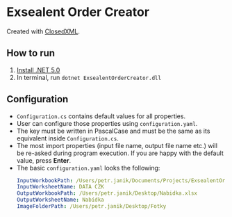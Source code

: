 # Exsealent Order Creator

Created with [ClosedXML](https://github.com/ClosedXML/ClosedXML).

## How to run

1. [Install .NET 5.0](https://dotnet.microsoft.com/download/dotnet/5.0)
2. In terminal, run `dotnet ExsealentOrderCreator.dll`

## Configuration

- `Configuration.cs` contains default values for all properties.
- User can configure those properties using `configuration.yaml`.
- The key must be written in PascalCase and must be the same as its equivalent inside `Configuration.cs`.
- The most import properties (input file name, output file name etc.) will be re-asked during program execution. If you
  are happy with the default value, press **Enter**.
- The basic `configuration.yaml` looks the following:
  ```yaml
  InputWorkbookPath: /Users/petr.janik/Documents/Projects/ExsealentOrderCreator/ExsealentOrderCreator/bin/Debug/net5.0/Data.xlsx
  InputWorksheetName: DATA CZK
  OutputWorkbookPath: /Users/petr.janik/Desktop/Nabidka.xlsx
  OutputWorksheetName: Nabídka
  ImageFolderPath: /Users/petr.janik/Desktop/Fotky
  
  ```
